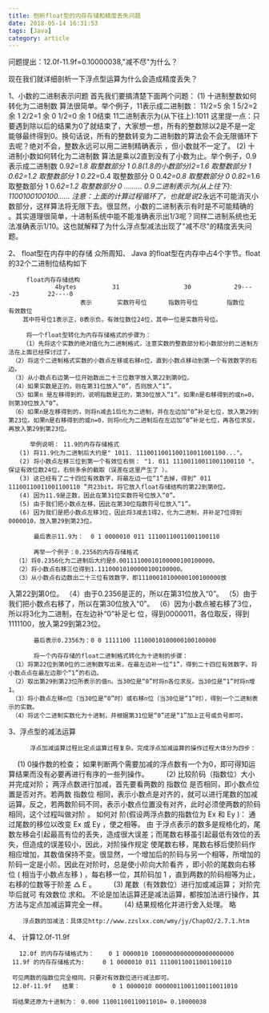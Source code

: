 ```yaml
---
title: 刨析float型的内存存储和精度丢失问题
date: 2018-05-14 16:31:53
tags: [Java]
category: article
---
```


问题提出：12.0f-11.9f=0.10000038,"减不尽"为什么？

现在我们就详细剖析一下浮点型运算为什么会造成精度丢失？

1、小数的二进制表示问题
       首先我们要搞清楚下面两个问题：
     (1)  十进制整数如何转化为二进制数
           算法很简单。举个例子，11表示成二进制数：
                     11/2=5   余   1
                       5/2=2   余   1
                       2/2=1   余   0
                       1/2=0   余   1
                          0结束         11二进制表示为(从下往上):1011
          这里提一点：只要遇到除以后的结果为0了就结束了，大家想一想，所有的整数除以2是不是一定能够最终得到0。换句话说，所有的整数转变为二进制数的算法会不会无限循环下去呢？绝对不会，整数永远可以用二进制精确表示 ，但小数就不一定了。
      (2) 十进制小数如何转化为二进制数
           算法是乘以2直到没有了小数为止。举个例子，0.9表示成二进制数
                     0.9*2=1.8   取整数部分  1
                     0.8(1.8的小数部分)*2=1.6    取整数部分  1
                     0.6*2=1.2   取整数部分  1
                     0.2*2=0.4   取整数部分  0
                     0.4*2=0.8   取整数部分  0
                     0.8*2=1.6   取整数部分  1
                     0.6*2=1.2   取整数部分  0
                              .........      0.9二进制表示为(从上往下): 1100100100100......
           注意：上面的计算过程循环了，也就是说*2永远不可能消灭小数部分，这样算法将无限下去。很显然，小数的二进制表示有时是不可能精确的 。其实道理很简单，十进制系统中能不能准确表示出1/3呢？同样二进制系统也无法准确表示1/10。这也就解释了为什么浮点型减法出现了"减不尽"的精度丢失问题。
 
2、 float型在内存中的存储 
     众所周知、 Java 的float型在内存中占4个字节。float的32个二进制位结构如下
           
         float内存存储结构   
                 4bytes          31                  30            29----23        22----0         
                        表示       实数符号位      指数符号位        指数位          有效数位
        其中符号位1表示正，0表示负。有效位数位24位，其中一位是实数符号位。
 
         将一个float型转化为内存存储格式的步骤为：
        （1）先将这个实数的绝对值化为二进制格式，注意实数的整数部分和小数部分的二进制方法在上面已经探讨过了。 
     （2）将这个二进制格式实数的小数点左移或右移n位，直到小数点移动到第一个有效数字的右边。 
     （3）从小数点右边第一位开始数出二十三位数字放入第22到第0位。 
     （4）如果实数是正的，则在第31位放入“0”，否则放入“1”。 
     （5）如果n 是左移得到的，说明指数是正的，第30位放入“1”。如果n是右移得到的或n=0，则第30位放入“0”。 
     （6）如果n是左移得到的，则将n减去1后化为二进制，并在左边加“0”补足七位，放入第29到第23位。如果n是右移得到的或n=0，则将n化为二进制后在左边加“0”补足七位，再各位求反，再放入第29到第23位。
 
          举例说明： 11.9的内存存储格式
       (1) 将11.9化为二进制后大约是" 1011. 1110011001100110011001100..."。
       (2) 将小数点左移三位到第一个有效位右侧： "1. 011 11100110011001100110 "。 保证有效位数24位，右侧多余的截取（误差在这里产生了 ）。
       (3) 这已经有了二十四位有效数字，将最左边一位“1”去掉，得到“ 011 11100110011001100110 ”共23bit。将它放入float存储结构的第22到第0位。
       (4) 因为11.9是正数，因此在第31位实数符号位放入“0”。
       (5) 由于我们把小数点左移，因此在第30位指数符号位放入“1”。
       (6) 因为我们是把小数点左移3位，因此将3减去1得2，化为二进制，并补足7位得到0000010，放入第29到第23位。
 
           最后表示11.9为：  0 1 0000010 011 11100110011001100110
 
           再举一个例子：0.2356的内存存储格式
      （1）将0.2356化为二进制后大约是0.00111100010100000100100000。 
      （2）将小数点右移三位得到1.11100010100000100100000。 
      （3）从小数点右边数出二十三位有效数字，即11100010100000100100000放
入第22到第0位。 
      （4）由于0.2356是正的，所以在第31位放入“0”。 
      （5）由于我们把小数点右移了，所以在第30位放入“0”。 
      （6）因为小数点被右移了3位，所以将3化为二进制，在左边补“0”补足七
位，得到0000011，各位取反，得到1111100，放入第29到第23位。 
       
           最后表示0.2356为：0 0 1111100 11100010100000100100000
 
           将一个内存存储的float二进制格式转化为十进制的步骤： 
     （1）将第22位到第0位的二进制数写出来，在最左边补一位“1”，得到二十四位有效数字。将小数点点在最左边那个“1”的右边。 
     （2）取出第29到第23位所表示的值n。当30位是“0”时将n各位求反。当30位是“1”时将n增1。 
     （3）将小数点左移n位（当30位是“0”时）或右移n位（当30位是“1”时），得到一个二进制表示的实数。 
     （4）将这个二进制实数化为十进制，并根据第31位是“0”还是“1”加上正号或负号即可。
 
3、浮点型的减法运算
 
          浮点加减运算过程比定点运算过程复杂。完成浮点加减运算的操作过程大体分为四步：   
 　  (1) 0操作数的检查；
                如果判断两个需要加减的浮点数有一个为0，即可得知运算结果而没有必要再进行有序的一些列操作。 
　 　(2) 比较阶码（指数位）大小并完成对阶；
                两浮点数进行加减，首先要看两数的 指数位 是否相同，即小数点位置是否对齐。若两数 指数位 相同，表示小数点是对齐的，就可以进行尾数的加减运算。反之，若两数阶码不同，表示小数点位置没有对齐，此时必须使两数的阶码相同，这个过程叫做对阶 。
                如何对 阶(假设两浮点数的指数位为 Ex 和 Ey )：
        通过尾数的移位以改变 Ex 或 Ey ，使之相等。 由 于浮点表示的数多是规格化的，尾数左移会引起最高有位的丢失，造成很大误差；而尾数右移虽引起最低有效位的丢失，但造成的误差较小，因此，对阶操作规定 使尾数右移，尾数右移后使阶码作相应增加，其数值保持不变。很显然，一个增加后的阶码与另一个相等，所增加的阶码一定是小阶。因此在对阶时，总是使小阶向大阶看齐 ，即小阶的尾数向右移位 ( 相当于小数点左移 ) ，每右移一位，其阶码加 1 ，直到两数的阶码相等为止，右移的位数等于阶差 △ E 。 
　　 (3) 尾数（有效数位）进行加或减运算；
               对阶完毕后就可 有效数位 求和。 不论是加法运算还是减法运算，都按加法进行操作，其方法与定点加减运算完全一样。 
　　 (4) 结果规格化并进行舍入处理。
                略
 
        浮点数的加减法：具体见http://www.zzslxx.com/wmy/jy/Chap02/2.7.1.htm
 
4、 计算12.0f-11.9f
 
       12.0f 的内存存储格式为：    0 1 0000010 10000000000000000000000     
     11.9f 的内存存储格式为:     0 1 0000010 011 11100110011001100110

     可见两数的指数位完全相同，只要对有效数位进行减法即可。
     12.0f-11.9f   结果：         0 1 0000010 00000011001100110011010
      
     将结果还原为十进制为： 0.000 11001100110011010= 0.10000038

